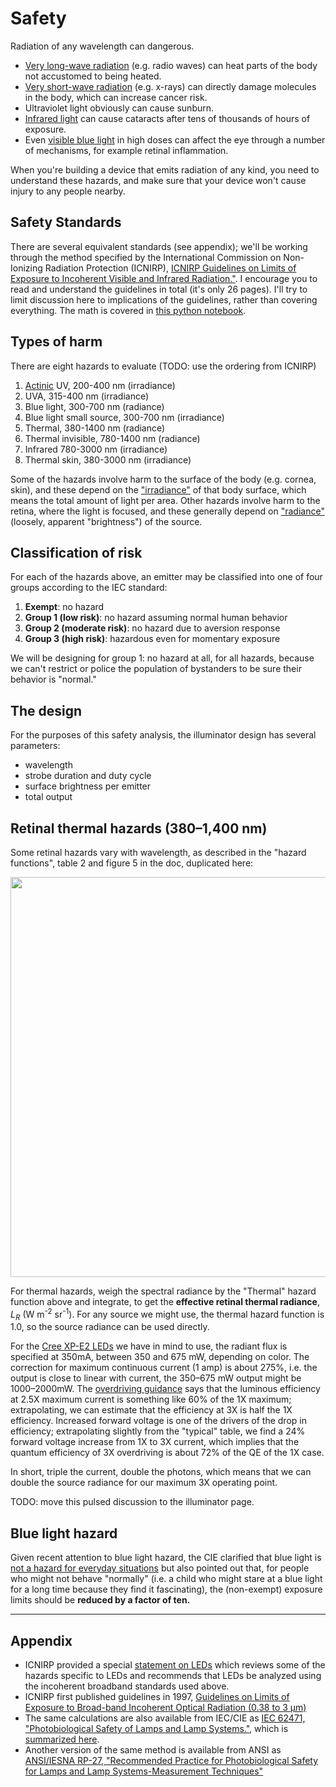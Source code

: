 # Safety

Radiation of any wavelength can dangerous.  

* [Very long-wave radiation](https://www.fcc.gov/engineering-technology/electromagnetic-compatibility-division/radio-frequency-safety/faq/rf-safety)
(e.g. radio waves) can heat parts of the body not accustomed to being heated.
* [Very short-wave radiation](https://www.osha.gov/laws-regs/regulations/standardnumber/1910/1910.1096)
(e.g. x-rays) can directly damage molecules in the body, which can increase cancer risk.
* Ultraviolet light obviously can cause sunburn.
* [Infrared light](https://en.wikipedia.org/wiki/Glassblower%27s_cataract)
can cause cataracts after tens of thousands of hours of exposure.
* Even [visible blue light](https://www.sciencedirect.com/science/article/pii/S0753332220307708)
in high doses can affect the eye through a number of mechanisms, for example retinal inflammation.

When you're building a device that emits radiation of any kind, you need to understand these hazards,
and make sure that your device won't cause injury to any people nearby.

## Safety Standards

There are several equivalent standards (see appendix); we'll be working through the method specified by the
International Commission on Non-Ionizing Radiation Protection (ICNIRP),
[ICNIRP Guidelines on Limits of Exposure to Incoherent Visible and Infrared Radiation."](https://www.icnirp.org/cms/upload/publications/ICNIRPVisible_Infrared2013.pdf).
I encourage you to read and understand the
guidelines in total (it's only 26 pages).
I'll try to limit discussion here to implications of the guidelines, rather than covering everything.
The math is covered in [this python notebook](https://colab.research.google.com/drive/1T6OjM1fbkWaqULhcl7OmBOcejc7mjztV?usp=sharing).

## Types of harm

There are eight hazards to evaluate (TODO: use the ordering from ICNIRP)

1. [Actinic](https://www.ncbi.nlm.nih.gov/books/NBK401580/) UV, 200-400 nm (irradiance)
2. UVA, 315-400 nm (irradiance)
3. Blue light, 300-700 nm (radiance)
4. Blue light small source, 300-700 nm (irradiance)
5. Thermal, 380-1400 nm (radiance)
6. Thermal invisible, 780-1400 nm (radiance)
7. Infrared 780-3000 nm (irradiance)
8. Thermal skin, 380-3000 nm (irradiance)

Some of the hazards involve harm to the surface of the body (e.g. cornea, skin), and these depend on the
["irradiance"](https://en.wikipedia.org/wiki/Irradiance) of that body surface, which means the total amount of light per area.
Other hazards involve harm to the retina, where the light is focused, and these generally depend on 
["radiance"](https://en.wikipedia.org/wiki/Radiance) (loosely, apparent "brightness") of the source.

## Classification of risk

For each of the hazards above, an emitter may be classified into one of four groups according to the IEC standard:

1. __Exempt__: no hazard
2. __Group 1 (low risk)__: no hazard assuming normal human behavior
3. __Group 2 (moderate risk)__: no hazard due to aversion response
4. __Group 3 (high risk)__: hazardous even for momentary exposure

We will be designing for group 1: no hazard at all, for all hazards, because we can't restrict or police the population of bystanders to be sure
their behavior is "normal."

## The design

For the purposes of this safety analysis, the illuminator design has several parameters:

* wavelength
* strobe duration and duty cycle
* surface brightness per emitter
* total output

## Retinal thermal hazards (380&ndash;1,400 nm)

Some retinal hazards vary with wavelength, as described in the "hazard functions", table 2 and figure 5 in the doc, duplicated here:

<p align=center><img src="https://drive.google.com/uc?export=view&id=1ZXQJZHQRQGgV23JVudl0XwG051RoYHag" width=640/></p>

For thermal hazards, weigh the spectral radiance by the "Thermal" hazard function above and integrate, to get the __effective retinal thermal radiance__,
$L_R$ (W m<sup>-2</sup> sr<sup>-1</sup>).  For any source we might use, the thermal hazard function is 1.0, so the source radiance
can be used directly.

For the [Cree XP-E2 LEDs](https://cree-led.com/media/documents/XLampXPE2.pdf) we have in mind to use,
the radiant flux is specified at 350mA, between 350 and 675 mW, depending on color.  The correction for maximum continuous current (1 amp)
is about 275%, i.e. the output is close to linear with current, the 350&ndash;675 mW output might be 1000&ndash;2000mW.
The [overdriving guidance](https://cree-led.com/media/documents/XLampPulsedCurrent.pdf)
says that the luminous efficiency at 2.5X maximum current is something like 60% of the 1X maximum; extrapolating, we can estimate that
the efficiency at 3X is half the 1X efficiency.  Increased forward voltage is one of the drivers of the drop in efficiency; extrapolating
slightly from the "typical" table, we find a 24% forward voltage increase from 1X to 3X current, which implies that
the quantum efficiency of 3X overdriving is about 72% of the QE of the 1X case.

In short, triple the current, double the photons, which means that we can double the source radiance for our maximum 3X operating point.

TODO: move this pulsed discussion to the illuminator page.

## Blue light hazard

Given recent attention to blue light hazard, the CIE clarified that blue light is
[not a hazard for everyday situations](https://cie.co.at/publications/position-statement-blue-light-hazard-april-23-2019)
but also pointed out that, for people who might not behave "normally" (i.e. a child who might stare at a blue light for a long 
time because they find it fascinating), the (non-exempt) exposure limits should be __reduced by a factor of ten.__  

<hr>

## Appendix

* ICNIRP provided a special [statement on LEDs](https://www.icnirp.org/cms/upload/publications/ICNIRPled2020.pdf)
which reviews some of the hazards specific to LEDs and recommends that LEDs be analyzed using the incoherent broadband standards used above.
* ICNIRP first published guidelines in 1997,
[Guidelines on Limits of Exposure to Broad-band Incoherent Optical Radiation (0.38 to 3 &micro;m)](https://www.icnirp.org/cms/upload/publications/ICNIRPbroadband.pdf)
* The same calculations are also available from IEC/CIE as [IEC 62471, "Photobiological Safety of Lamps and Lamp Systems."](https://cie.co.at/publications/photobiological-safety-lamps-and-lamp-systems-s-curit-photobiologique-des-lampes-et-des),
which is [summarized here](https://smartvisionlights.com/wp-content/uploads/IEC_62471_summary.pdf).
* Another version of the same method is available from ANSI as [ANSI/IESNA RP-27, "Recommended Practice for Photobiological Safety for
Lamps and Lamp Systems-Measurement Techniques"](https://webstore.ansi.org/preview-pages/IESNA/preview_ANSI+IESNA+RP-27.2-00.pdf)
